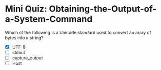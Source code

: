 # Mini Quiz: Obtaining-the-Output-of-a-System-Command

Which of the following is a Unicode standard used to convert an array of bytes into a string?
- [x] UTF-8
- [ ] stdout
- [ ] capture_output
- [ ] Host

